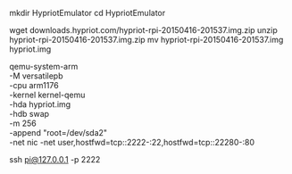 mkdir HypriotEmulator
  cd HypriotEmulator

wget downloads.hypriot.com/hypriot-rpi-20150416-201537.img.zip
  unzip hypriot-rpi-20150416-201537.img.zip
    mv hypriot-rpi-20150416-201537.img hypriot.img

qemu-system-arm \
-M versatilepb \
-cpu arm1176 \
-kernel kernel-qemu \
-hda hypriot.img \
-hdb swap \
-m 256 \
-append "root=/dev/sda2" \
-net nic -net user,hostfwd=tcp::2222-:22,hostfwd=tcp::22280-:80

ssh pi@127.0.0.1 -p 2222

